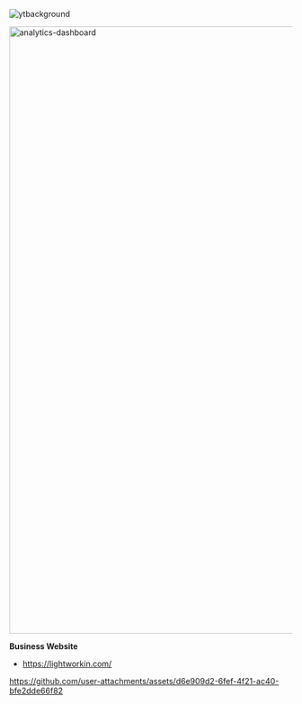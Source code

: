 
![ytbackground](https://github.com/user-attachments/assets/0af944bb-3758-441c-9f51-2794494d6046)


<img width="1919" height="1079" alt="analytics-dashboard" src="https://github.com/user-attachments/assets/ed1990b5-731f-4621-bec7-25c3ad419d9d" />




**Business Website**
- https://lightworkin.com/

https://github.com/user-attachments/assets/d6e909d2-6fef-4f21-ac40-bfe2dde66f82
